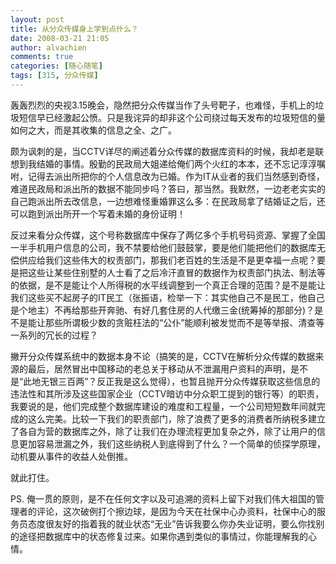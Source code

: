 ```yaml
---
layout: post
title: 从分众传媒身上学到点什么？
date: 2008-03-21 21:05
author: alvachien
comments: true
categories: [随心随笔]
tags: [315, 分众传媒]
---
```

轰轰烈烈的央视3.15晚会，隐然把分众传媒当作了头号靶子，也难怪，手机上的垃圾短信早已经激起公愤。只是我诧异的却非这个公司绕过每天发布的垃圾短信的量如何之大，而是其收集的信息之全、之广。 


颇为讽刺的是，当CCTV详尽的阐述着分众传媒的数据库资料的时候，我却老是联想到我结婚的事情。殷勤的民政局大姐递给俺们两个火红的本本，还不忘记淳淳嘱咐，记得去派出所把你的个人信息改为已婚。作为IT从业者的我们当然感到奇怪，难道民政局和派出所的数据不能同步吗？答曰，那当然。我默然，一边老老实实的自己跑派出所去改信息，一边想难怪重婚罪这么多：在民政局拿了结婚证之后，还可以跑到派出所开一个写着未婚的身份证明！ 


反过来看分众传媒，这个号称数据库中保存了两亿多个手机号码资源、掌握了全国一半手机用户信息的公司，我不禁要给他们鼓鼓掌，要是他们能把他们的数据库无偿供应给我们这些伟大的权责部门，那我们老百姓的生活是不是更幸福一点呢？要是把这些让某些住别墅的人士看了之后冷汗直冒的数据作为权责部门执法、制法等的依据，是不是能让个人所得税的水平线调整到一个真正合理的范围？是不是能让我们这些买不起房子的IT民工（张振语，检举一下：其实他自己不是民工，他自己是个地主）不再给那些开奔驰、有好几套住房的人代缴三金(统筹掉的那部分)？是不是能让那些所谓极少数的贪赃枉法的“公仆”能顺利被发觉而不是等举报、清查等一系列的冗长的过程？ 


撇开分众传媒系统中的数据本身不论（搞笑的是，CCTV在解析分众传媒的数据来源的最后，居然冒出中国移动的老总关于移动从不泄漏用户资料的声明，是不是“此地无银三百两”？反正我是这么觉得），也暂且抛开分众传媒获取这些信息的违法性和其所涉及这些国家企业（CCTV暗访中分众职工提到的银行等）的职责，我要说的是，他们完成整个数据库建设的难度和工程量，一个公司短短数年间就完成的这么完美。比较一下我们的职责部门，除了浪费了更多的消费者所纳税多建立了各自为营的数据库之外，除了让我们在办理流程更加复杂之外，除了让用户的信息更加容易泄漏之外，我们这些纳税人到底得到了什么？一个简单的侦探学原理，动机要从事件的收益人处倒推。 


就此打住。 


PS. 俺一贯的原则，是不在任何文字以及可追溯的资料上留下对我们伟大祖国的管理者的评论，这次破例打个擦边球，是因为今天在社保中心办资料，社保中心的服务员态度很友好的指着我的就业状态“无业”告诉我要么你办失业证明，要么你找别的途径把数据库中的状态修复过来。如果你遇到类似的事情过，你能理解我的心情。


